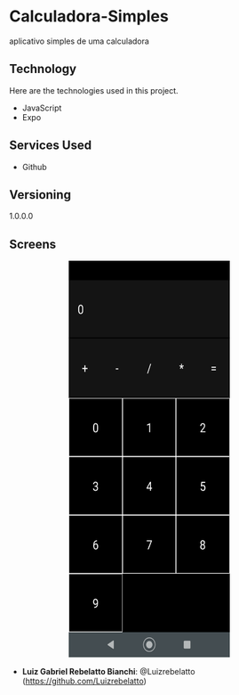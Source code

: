 # Calculadora-Simples
aplicativo simples de uma calculadora
 
## Technology 
 
Here are the technologies used in this project.
 
* JavaScript
* Expo
 
## Services Used
 
* Github
  
## Versioning
 
1.0.0.0

## Screens

<center><img src="https://github.com/Luizrebelatto/Calculadora-Simples/blob/master/TelaCalculadora.png" width="290" height="712" /></center>

 

 
* **Luiz Gabriel Rebelatto Bianchi**: @Luizrebelatto (https://github.com/Luizrebelatto)
 
